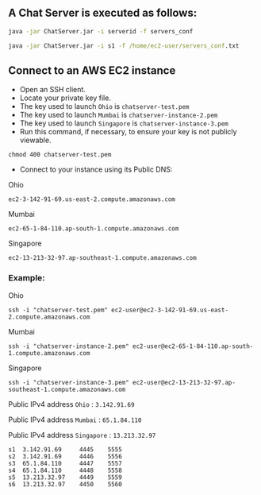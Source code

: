 

## A Chat Server is executed as follows:
```cmd
java -jar ChatServer.jar -i serverid -f servers_conf
```

```cmd
java -jar ChatServer.jar -i s1 -f /home/ec2-user/servers_conf.txt
```
## Connect to an AWS EC2 instance

- Open an SSH client.
- Locate your private key file. 
- The key used to launch `Ohio` is `chatserver-test.pem`
- The key used to launch `Mumbai` is `chatserver-instance-2.pem`
- The key used to launch `Singapore` is `chatserver-instance-3.pem`
- Run this command, if necessary, to ensure your key is not publicly viewable.
```
chmod 400 chatserver-test.pem
```

- Connect to your instance using its Public DNS:

Ohio
```
ec2-3-142-91-69.us-east-2.compute.amazonaws.com
```

Mumbai
```
ec2-65-1-84-110.ap-south-1.compute.amazonaws.com
```

Singapore
```
ec2-13-213-32-97.ap-southeast-1.compute.amazonaws.com
```

### Example:

Ohio
```
ssh -i "chatserver-test.pem" ec2-user@ec2-3-142-91-69.us-east-2.compute.amazonaws.com
```
Mumbai
```
ssh -i "chatserver-instance-2.pem" ec2-user@ec2-65-1-84-110.ap-south-1.compute.amazonaws.com
```
Singapore
```
ssh -i "chatserver-instance-3.pem" ec2-user@ec2-13-213-32-97.ap-southeast-1.compute.amazonaws.com
```

Public IPv4 address `Ohio` : `3.142.91.69`

Public IPv4 address `Mumbai` : `65.1.84.110`

Public IPv4 address `Singapore` : `13.213.32.97`

```
s1	3.142.91.69     4445	5555
s2	3.142.91.69     4446	5556
s3	65.1.84.110     4447	5557
s4	65.1.84.110     4448	5558
s5	13.213.32.97	4449	5559
s6	13.213.32.97	4450	5560	
```